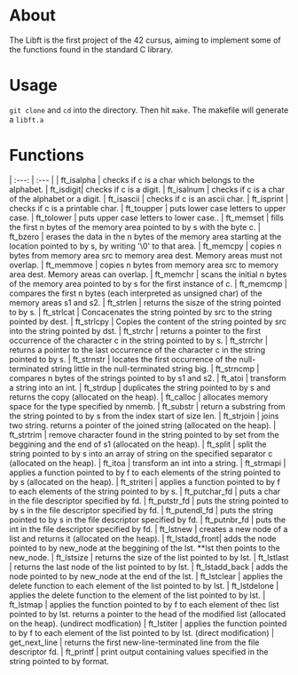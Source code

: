 # About
The Libft is the first project of the 42 cursus, aiming to implement some of the functions found in the standard C library. 

# Usage
``git clone`` and ``cd`` into the directory. Then hit ``make``. The makefile will generate a ``libft.a``

# Functions
| :---: | :--- |
| ft_isalpha | checks if c is a char which belongs to the alphabet.
| ft_isdigit| checks if c is a digit.
| ft_isalnum | checks if c is a char of the alphabet or a digit.
| ft_isascii | checks if c is an ascii char.
| ft_isprint | checks if c is a printable char. 
| ft_toupper | puts lower case letters to upper case.
| ft_tolower | puts upper case letters to lower case.. 
| ft_memset | fills the first n bytes of the memory area pointed to by s with the byte c.
| ft_bzero | erases the data in the n bytes of the memory area starting at the location pointed to by s, by writing '\0' to that area.
| ft_memcpy | copies n bytes from memory area src to memory area dest. Memory areas must not overlap.
| ft_memmove | copies n bytes from memory area src to memory area dest. Memory areas can overlap.
| ft_memchr | scans the initial n bytes of the memory area pointed to by s for the first instance of c.
| ft_memcmp | compares the first n bytes (each interpreted as unsigned char) of the memory areas s1 and s2.
| ft_strlen | returns the sisze of the string pointed to by s.
| ft_strlcat | Concacenates the string pointed by src to the string pointed by dest.
| ft_strlcpy | Copies the content of the string pointed by src into the string pointed by dst.
| ft_strchr | returns a pointer to the first occurrence of the character c in the string pointed to by s.
| ft_strrchr | returns a pointer to the last occurrence of the character c in the string pointed to by s.
| ft_strnstr | locates the first occurrence of the null-terminated string little in the null-terminated string big.
| ft_strncmp | compares n bytes of the strings pointed to by s1 and s2.
| ft_atoi | transform a string into an int.
| ft_strdup | duplicates the string pointed to by s and returns the copy (allocated on the heap).
| ft_calloc | allocates memory space for the type specified by nmemb.
| ft_substr | return a substring from the string pointed to by s from the index start of size len.
| ft_strjoin | joins two string. returns a pointer of the joined string (allocated on the heap).
| ft_strtrim | remove character found in the string pointed to by set from the beggining and the end of s1 (allocated on the heap).
| ft_split | split the string pointed to by s into an array of string on the specified separator c (allocated on the heap).
| ft_itoa | transform an int into a string.
| ft_strmapi | applies a function pointed to by f to each elements of the string pointed to by s (allocated on the heap).
| ft_striteri | applies a function pointed to by f to each elements of the string pointed to by s.
| ft_putchar_fd | puts a char in the file descriptor specified by fd.
| ft_putstr_fd | puts the string pointed to by s in the file descriptor specified by fd.
| ft_putendl_fd | puts the string pointed to by s in the file descriptor specified by fd.
| ft_putnbr_fd | puts the int in the file descriptor specified by fd.
| ft_lstnew | creates a new node of a list and returns it (allocated on the heap).
| ft_lstadd_front| adds the node pointed to by new_node at the beggining of the lst. **lst then points to the new_node.
| ft_lstsize | returns the size of the list pointed to by lst.
| ft_lstlast | returns the last node of the list pointed to by lst.
| ft_lstadd_back | adds the node pointed to by new_node at the end of the lst.
| ft_lstclear | applies the delete function to each element of the list pointed to by lst.
| ft_lstdelone | applies the delete function to the element of the list pointed to by lst.
| ft_lstmap | applies the function pointed to by f to each element of thec list pointed to by lst. returns a pointer to the head of the modified list (allocated on the heap). (undirect modfication)
| ft_lstiter | applies the function pointed to by f to each element of the list pointed to by lst. (direct modification)
| get_next_line | returns the first new-line-terminated line from the file descriptor fd.
| ft_printf | print output containing values specified in the string pointed to by format.